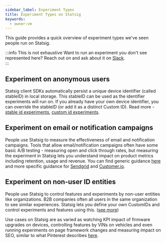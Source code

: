 ```yaml
---
sidebar_label: Experiment Types
title: Experiment Types on Statsig
keywords:
  - owner:vm
---
```


This guide provides a quick overview of  experiment types we've seen people run on Statsig. 

:::info This is not exhaustive
Want to run an experiment you don't see represented here? Reach out on and ask about it on [Slack](https://statsig.com/slack).  
:::

## Experiment on anonymous users
Statsig client SDKs automatically persist a unique device identifier (called stableID) in local storage. This stableID can be used as the identifier experiments will run on. If you already have your own device identifier, you can override the stableID (or add it as a distinct Custom ID). Read more - [stable id experiments](/guides/first-device-level-experiment), [custom id experiments](/guides/experiment-on-custom-id-types).

## Experiment on email or notification campaigns
People use Statsig to measure the effectiveness of email and notification campaigns. Tools that allow email/notification campaigns often have some basic A/B testing - measuring open and click through rates, but measuring the experiment in Statsig lets you understand impact on product metrics including retention, usage and revenue. You can find generic guidance [here](/guides/email-campaign-test) and more specific guidance for [Sendgrid](/guides/sendgrid-email-abtest) and [Customer.io](/guides/customer-io-email-abtest).   


## Experiment on non-user ID entities
People use Statsig to control features and experiments by non-user entities like organizations. B2B companies often all users in the same organization to see similar experiences. Statsig lets you define your own CustomIDs and control experiments and features using this. ([see more](/guides/experiment-on-custom-id-types))

Use cases on Statsig are as varied as watching KPI impact of firmware upgrades on devices, controlling features by VINs on vehicles and even running experiments on page framework changes and measuring impact on SEO, similar to what Pinterest describes [here](https://medium.com/pinterest-engineering/demystifying-seo-with-experiments-a183b325cf4c). 


